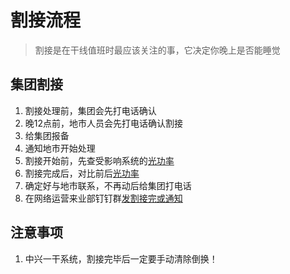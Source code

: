 # 割接流程

> 割接是在干线值班时最应该关注的事，它决定你晚上是否能睡觉

## 集团割接

1. 割接处理前，集团会先打电话确认
2. 晚12点前，地市人员会先打电话确认割接
3. 给集团报备
4. 通知地市开始处理
5. 割接开始前，先查受影响系统的[光功率](/backbone/optical-power.md)
6. 割接完成后，对比前后[光功率](/backbone/optical-power.md)
7. 确定好与地市联系，不再动后给集团打电话
8. 在网络运营来业部钉钉群[发割接完或通知](/backbone/notification.md)



## 注意事项

1. 中兴一干系统，割接完毕后一定要手动清除倒换！

